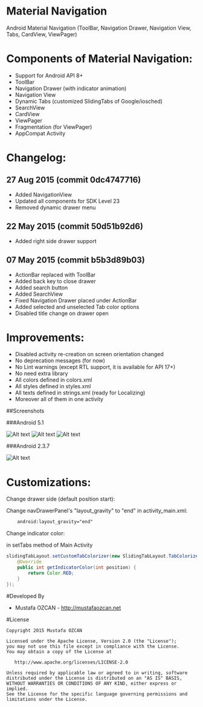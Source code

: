 # Material Navigation
Android Material Navigation (ToolBar, Navigation Drawer, Navigation View, Tabs, CardView, ViewPager)


# Components of Material Navigation:
- Support for Android API 8+
- ToolBar
- Navigation Drawer (with indicator animation)
- Navigation View
- Dynamic Tabs (customized SlidingTabs of Google/iosched)
- SearchView
- CardView
- ViewPager
- Fragmentation (for ViewPager)
- AppCompat Activity

# Changelog:
## 27 Aug 2015 (commit 0dc4747716)
- Added NavigationView
- Updated all components for SDK Level 23
- Removed dynamic drawer menu 

## 22 May 2015 (commit 50d51b92d6)
- Added right side drawer support

## 07 May 2015 (commit b5b3d89b03)
- ActionBar replaced with ToolBar
- Added back key to close drawer
- Added search button
- Added SearchView
- Fixed Navigation Drawer placed under ActionBar
- Added selected and unselected Tab color options
- Disabled title change on drawer open


# Improvements:
- Disabled activity re-creation on screen orientation changed
- No deprecation messages (for now)
- No Lint warnings (except RTL support, it is available for API 17+)
- No need extra library
- All colors defined in colors.xml
- All styles defined in styles.xml
- All texts defined in strings.xml (ready for Localizing)
- Moreover all of them in one activity


##Screenshots

###Android 5.1

![Alt text](/screenshots/1.png?raw=true "Android Material Navigation")
![Alt text](/screenshots/2.png?raw=true "Android Material Navigation")
![Alt text](/screenshots/3.png?raw=true "Android Material Navigation")


###Android 2.3.7

![Alt text](/screenshots/4.png?raw=true "Android Material Navigation")


# Customizations:
Change drawer side (default position start):

Change navDrawerPanel's "layout_gravity" to "end" in activity_main.xml:

``` xml
	android:layout_gravity="end"
```

Change indicator color:

in setTabs method of Main Activity

``` java
slidingTabLayout.setCustomTabColorizer(new SlidingTabLayout.TabColorizer() {
	@Override
	public int getIndicatorColor(int position) {
		return Color.RED;
	}
});
```




#Developed By

* Mustafa OZCAN - http://mustafaozcan.net


#License

    Copyright 2015 Mustafa OZCAN

    Licensed under the Apache License, Version 2.0 (the "License");
    you may not use this file except in compliance with the License.
    You may obtain a copy of the License at

       http://www.apache.org/licenses/LICENSE-2.0

    Unless required by applicable law or agreed to in writing, software
    distributed under the License is distributed on an "AS IS" BASIS,
    WITHOUT WARRANTIES OR CONDITIONS OF ANY KIND, either express or implied.
    See the License for the specific language governing permissions and
    limitations under the License.
